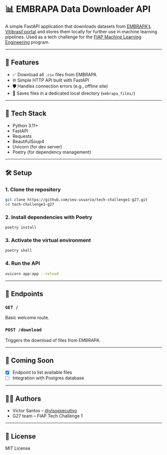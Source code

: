 # 📊 EMBRAPA Data Downloader API

A simple FastAPI application that downloads datasets from [EMBRAPA's Vitibrasil portal](http://vitibrasil.cnpuv.embrapa.br/download/) and stores them locally for further use in machine learning pipelines. Used as a tech challenge for the [FIAP Machine Learning Engineering](https://postech.fiap.com.br/curso/machine-learning-engineering/) program.

---

## 🚀 Features

- ✅ Download all `.csv` files from EMBRAPA
- 🌐 Simple HTTP API built with FastAPI
- 🛡️ Handles connection errors (e.g., offline site)
- 📂 Saves files in a dedicated local directory (`embrapa_files/`)

---

## 🧰 Tech Stack

- Python 3.11+
- FastAPI
- Requests
- BeautifulSoup4
- Uvicorn (for dev server)
- Poetry (for dependency management)

---

## 🛠️ Setup 

### 1. Clone the repository

```bash
git clone https://github.com/seu-usuario/tech-challenge1-g27.git
cd tech-challenge1-g27
```

### 2. Install dependencies with Poetry

```bash
poetry install
```

### 3. Activate the virtual environment

```bash
poetry shell
```

### 4. Run the API

```bash
uvicorn app:app --reload
```

---

## 📡 Endpoints

### `GET /`
Basic welcome route.

### `POST /download`
Triggers the download of files from EMBRAPA.

---

## 🧪 Coming Soon

- [X] Endpoint to list available files  
- [ ] Integration with Postgres database

---

## 👨‍💻 Authors

- Victor Santos – [@vlsoexecutivo](mailto:vlsoexecutivo@gmail.com)
- G27 team – FIAP Tech Challenge 1

---

## 📄 License

MIT License
